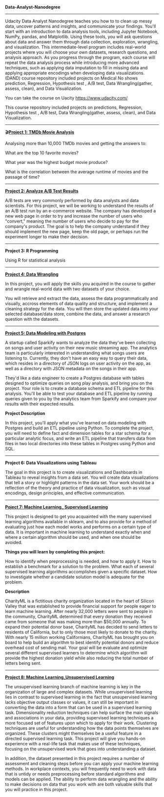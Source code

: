 **Data-Analyst-Nanodegree**

***
Udacity Data Analyst Nanodegree teaches you how to to clean up messy data, uncover patterns and insights, and communicate your findings. You'll start with an introduction to data analysis tools, including Jupyter Notebook, NumPy, pandas, and Matplotlib. Using these tools, you will ask questions about data and answer them through data collection, exploration, wrangling, and visualization. This intermediate-level program includes real-world projects where you will choose your own datasets, research questions, and analysis approach. As you progress through the program, each course will repeat the data analysis process while introducing
more advanced techniques, such as applying data imputation to fill in missing data and applying appropriate encodings when developing data visualizations.  (DAND) course repository included projects on Medical No shows prediction, Regression, Hypothesis test , A/B test, Data Wrangling(gather, assess, clean), and Data Visualization.

You can take the course on Uacity https://www.udacity.com/

This course repository included projects on predictions, Regression, Hypothesis test , A/B test, Data Wrangling(gather, assess, clean), and Data Visualization.

***

🎬[**Project 1: TMDb Movie Analysis**](https://github.com/NatoshaM/Udacity-Data-Analyst-Nanodegree/blob/main/Project%201%20_TMDb%20Movie%20Data%20Analysis/Investigate_a_Dataset.ipynb)

Analysing more than 10,000 TMDb movies and getting the answers to: 

What are the top 10 favorite movies? 

What year was the highest budget movie produce? 

What is the correlation between the average runtime of movies and the passage of time?

***

[**Project 2: Analyze A/B Test Results**](https://github.com/NatoshaM/Udacity-Data-Analyst-Nanodegree/blob/main/Project%202_%20AB%20Testing/Analyze_ab_test_results_notebook_new.ipynb)

A/B tests are very commonly performed by data analysts and data scientists. For this project, we will be working to understand the results of an A/B test run by an e-commerce website. The company has developed a new web page in order to try and increase the number of users who "convert," meaning the number of users who decide to pay for the company's product. The goal is to  help the company understand if they should implement the new page, keep the old page, or perhaps run the experiment longer to make their decision.


***

**Project 3: R Programming**

Using R for statistical analysis

***

[**Project 4: Data Wrangling**](https://github.com/NatoshaM/Udacity-Data-Analyst-Nanodegree/blob/main/Project%204_Data%20Wrangling/Data_Wrangling_Project_Template.ipynb)

In this project, you will apply the skills you acquired in the course to gather and wrangle real-world data with two datasets of your choice.

You will retrieve and extract the data, assess the data programmatically and visually, accross elements of data quality and structure, and implement a cleaning strategy for the data. You will then store the updated data into your selected database/data store, combine the data, and answer a research question with the datasets.

***

[**Project 5: Data Modeling with Postgres**](https://github.com/NatoshaM/Udacity-Data-Analyst-Nanodegree/blob/main/Project%205_Data%20Modeling%20with%20Postgres/etl.ipynb)


A startup called Sparkify wants to analyze the data they've been collecting on songs and user activity on their new music streaming app. The analytics team is particularly interested in understanding what songs users are listening to. Currently, they don't have an easy way to query their data, which resides in a directory of JSON logs on user activity on the app, as well as a directory with JSON metadata on the songs in their app.

They'd like a data engineer to create a Postgres database with tables designed to optimize queries on song play analysis, and bring you on the project. Your role is to create a database schema and ETL pipeline for this analysis. You'll be able to test your database and ETL pipeline by running queries given to you by the analytics team from Sparkify and compare your results with their expected results.

**Project Description**

In this project, you'll apply what you've learned on data modeling with Postgres and build an ETL pipeline using Python. To complete the project, you will need to define fact and dimension tables for a star schema for a particular analytic focus, and write an ETL pipeline that transfers data from files in two local directories into these tables in Postgres using Python and SQL.

***

**Project 6: Data Visualizations using Tableau**

The goal in this project is to create visualizations and Dashboards in Tableau to reveal insights from a data set. You will create data visualizations that tell a story or highlight patterns in the data set. Your work should be a reflection of the theory and practice of data visualization, such as visual encodings, design principles, and effective communication.

***

[**Poject 7: Machine Learning_ Supervised Learning**](https://github.com/NatoshaM/Udacity-Data-Analyst-Nanodegree/blob/main/Project_7%20Machine%20Learning_%20Supervised%20Learning/finding_donors.ipynb)

This project is designed to get you acquainted with the many supervised learning algorithms available in sklearn, and to also provide for a method of evaluating just how each model works and performs on a certain type of data. It is important in machine learning to understand exactly when and where a certain algorithm should be used, and when one should be avoided.

**Things you will learn by completing this project:**

How to identify when preprocessing is needed, and how to apply it.
How to establish a benchmark for a solution to the problem.
What each of several supervised learning algorithms accomplishes given a specific dataset.
How to investigate whether a candidate solution model is adequate for the problem.

**Description**

CharityML is a fictitious charity organization located in the heart of Silicon Valley that was established to provide financial support for people eager to learn machine learning. After nearly 32,000 letters were sent to people in the community, CharityML determined that every donation they received came from someone that was making more than $50,000 annually. To expand their potential donor base, CharityML has decided to send letters to residents of California, but to only those most likely to donate to the charity. With nearly 15 million working Californians, CharityML has brought you on board to help build an algorithm to best identify potential donors and reduce overhead cost of sending mail. Your goal will be evaluate and optimize several different supervised learners to determine which algorithm will provide the highest donation yield while also reducing the total number of letters being sent.

***

[**Project 8: Machine Learning_Unsupervised Learning**](https://github.com/NatoshaM/Udacity-Data-Analyst-Nanodegree/blob/main/Project_8%20Machine%20Learning_Unsupervised%20Learning/Identify_Customer_Segments%20.ipynb)


The unsupervised learning branch of machine learning is key in the organization of large and complex datasets. While unsupervised learning lies in contrast to supervised learning in the fact that unsupervised learning lacks objective output classes or values, it can still be important in converting the data into a form that can be used in a supervised learning task. Dimensionality reduction techniques can help surface the main signals and associations in your data, providing supervised learning techniques a more focused set of features upon which to apply for their work. Clustering techniques are useful for understanding how the data points themselves are organized. These clusters might themselves be a useful feature in a directed supervised learning task. This project will give you hands-on experience with a real-life task that makes use of these techniques, focusing on the unsupervised work that goes into understanding a dataset.

In addition, the dataset presented in this project requires a number of assessment and cleaning steps before you can apply your machine learning methods. In workplace contexts, you will frequently need to work with data that is untidy or needs preprocessing before standard algorithms and models can be applied. The ability to perform data wrangling and the ability to make decisions on data that you work with are both valuable skills that you will practice in this project.

